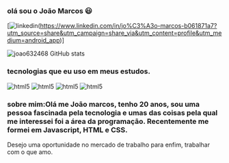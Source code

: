 ### olá sou o João Marcos 😃 

[![linkedin](https://img.shields.io/badge/joao632468-76B900?style=for-the-badge&logo=nvidia&logoColor=white)(https://www.linkedin.com/in/jo%C3%A3o-marcos-b061871a7?utm_source=share&utm_campaign=share_via&utm_content=profile&utm_medium=android_app)]

![joao632468 GitHub stats](https://github-readme-stats.vercel.app/api?username=joao632468&show_icons=true&theme=dracula)

### tecnologias que eu uso em meus estudos.
<div>
  <img aling="center" alt="html5" src="https://img.shields.io/badge/HTML5-E34F26?style=for-the-badge&logo=html5&logoColor=white" />
  <img aling="center" alt="html5" src="https://img.shields.io/badge/JavaScript-F7DF1E?style=for-the-badge&logo=javascript&logoColor=black" />
  <img aling="center" alt="html5" src="https://img.shields.io/badge/Python-14354C?style=for-the-badge&logo=python&logoColor=white" />
  <img aling="center" alt="html5" src="https://img.shields.io/badge/CSS-239120?&style=for-the-badge&logo=css3&logoColor=white" />
 
</div>

### sobre mim:Olá me João marcos, tenho 20 anos, sou uma pessoa fascinada pela tecnologia e umas das coisas pela qual me interessei foi a área da programação. Recentemente me formei em Javascript, HTML e CSS.
  Desejo uma oportunidade no mercado de trabalho para enfim, trabalhar com o que amo.

